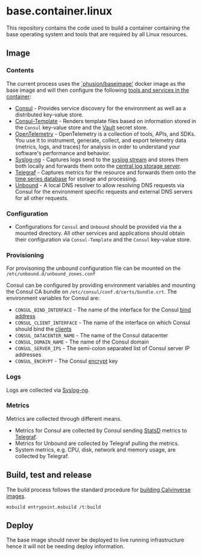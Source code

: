 # base.container.linux

This repository contains the code used to build a container containing the base operating system and
tools that are required by all Linux resources.

## Image

### Contents

The current process uses the [`phusion/baseimage'](https://github.com/phusion/baseimage-docker) docker image as the base image and will then
configure the following [tools and services in the container](https://github.com/phusion/baseimage-docker#wait-i-thought-docker-is-about-running-a-single-process-in-a-container):

* [Consul](https://consul.io) - Provides service discovery for the environment as well as a distributed
  key-value store.
* [Consul-Template](https://github.com/hashicorp/consul-template) - Renders template files based on
  information stored in the `Consul` key-value store and the [Vault](https://vaultproject.io) secret
  store.
* [OpenTelemetry](https://opentelemetry.io/) - OpenTelemetry is a collection of tools, APIs, and SDKs. You use it to instrument, generate, collect, and export telemetry data (metrics, logs, and traces) for analysis in order to understand your software's performance and behavior.
* [Syslog-ng](https://syslog-ng.org/) - Captures logs send to the
  [syslog stream](https://en.wikipedia.org/wiki/Syslog) and stores them both locally and forwards
  them onto the [central log storage server](https://github.com/Calvinverse/resource.documents.storage).
* [Telegraf](https://www.influxdata.com/time-series-platform/telegraf/) - Captures metrics for the
  resource and forwards them onto the [time series database](https://github.com/Calvinverse/resource.metrics.storage)
  for storage and processing.
* [Unbound](https://www.unbound.net/) - A local DNS resolver to allow resolving DNS requests via
  Consul for the environment specific requests and external DNS servers for all other requests.

### Configuration

* Configurations for `Consul` and `Unbound` should be provided via the
  a mounted directory. All other services and applications should
  obtain their configuration via `Consul-Template` and the `Consul` key-value store.

### Provisioning

For provisoning the unbound configuration file can be mounted on the `/etc/unbound.d/unbound_zones.conf`

Consul can be configured by providing environment variables and mounting the Consul CA bundle on `/etc/consul/conf.d/certs/bundle.crt`. The environment variables for Consul are:

* `CONSUL_BIND_INTERFACE` - The name of the interface for the Consul [bind address](https://www.consul.io/docs/agent/options.html#_bind)
* `CONSUL_CLIENT_INTERFACE` - The name of the interface on which Consul should bind the [clients](https://www.consul.io/docs/agent/options.html#_client)
* `CONSUL_DATACENTER_NAME` - The name of the Consul datacenter
* `CONSUL_DOMAIN_NAME` - The name of the Consul domain
* `CONSUL_SERVER_IPS` - The semi-colon separated list of Consul server IP addresses
* `CONSUL_ENCRYPT` - The Consul [encrypt](https://www.consul.io/docs/security/encryption#gossip-encryption) key


### Logs

Logs are collected via [Syslog-ng](https://github.com/phusion/baseimage-docker#system-logging).

### Metrics

Metrics are collected through different means.

* Metrics for Consul are collected by Consul sending [StatsD](https://www.consul.io/docs/agent/telemetry.html)
  metrics to [Telegraf](https://www.influxdata.com/time-series-platform/telegraf/).
* Metrics for Unbound are collected by Telegraf pulling the metrics.
* System metrics, e.g. CPU, disk, network and memory usage, are collected by Telegraf.

## Build, test and release

The build process follows the standard procedure for
[building Calvinverse images](https://www.calvinverse.net/documentation/how-to-build).

    msbuild entrypoint.msbuild /t:build


## Deploy

The base image should never be deployed to live running infrastructure hence it will not be needing deploy information.

